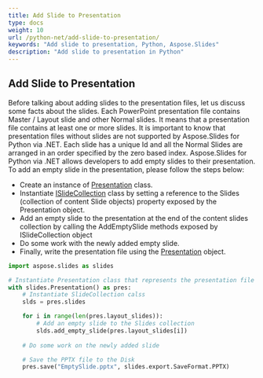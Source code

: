 ```yaml
---
title: Add Slide to Presentation
type: docs
weight: 10
url: /python-net/add-slide-to-presentation/
keywords: "Add slide to presentation, Python, Aspose.Slides"
description: "Add slide to presentation in Python"
---
```


## **Add Slide to Presentation**
Before talking about adding slides to the presentation files, let us discuss some facts about the slides. Each PowerPoint presentation file contains Master / Layout slide and other Normal slides. It means that a presentation file contains at least one or more slides. It is important to know that presentation files without slides are not supported by Aspose.Slides for Python via .NET. Each slide has a unique Id and all the Normal Slides are arranged in an order specified by the zero based index. Aspose.Slides for Python via .NET allows developers to add empty slides to their presentation. To add an empty slide in the presentation, please follow the steps below:

- Create an instance of [Presentation](https://apireference.aspose.com/slides/python-net/aspose.slides/presentation) class.
- Instantiate [ISlideCollection](https://apireference.aspose.com/slides/python-net/aspose.slides/islidecollection) class by setting a reference to the Slides (collection of content Slide objects) property exposed by the Presentation object.
- Add an empty slide to the presentation at the end of the content slides collection by calling the AddEmptySlide methods exposed by ISlideCollection object
- Do some work with the newly added empty slide.
- Finally, write the presentation file using the [Presentation](https://apireference.aspose.com/slides/python-net/aspose.slides/presentation) object.

```py
import aspose.slides as slides

# Instantiate Presentation class that represents the presentation file
with slides.Presentation() as pres:
    # Instantiate SlideCollection calss
    slds = pres.slides

    for i in range(len(pres.layout_slides)):
        # Add an empty slide to the Slides collection
        slds.add_empty_slide(pres.layout_slides[i])
        
    # Do some work on the newly added slide

    # Save the PPTX file to the Disk
    pres.save("EmptySlide.pptx", slides.export.SaveFormat.PPTX)
```